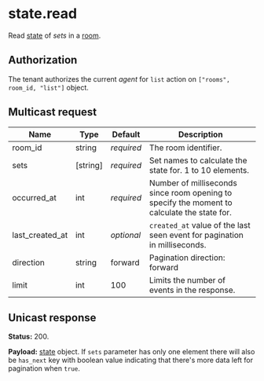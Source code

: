 # state.read

Read [state](../state.md#state) of _sets_ in a [room](../room.md#room).

## Authorization

The tenant authorizes the current _agent_ for `list` action on `["rooms", room_id, "list"]` object.

## Multicast request

Name            | Type     | Default    | Description
--------------- | -------- | ---------- | -------------------------------------------------------
room_id         | string   | _required_ | The room identifier.
sets            | [string] | _required_ | Set names to calculate the state for. 1 to 10 elements.
occurred_at     | int      | _required_ | Number of milliseconds since room opening to specify the moment to calculate the state for.
last_created_at | int      | _optional_ | `created_at` value of the last seen event for pagination in milliseconds.
direction       | string   |    forward | Pagination direction: forward | backward.
limit           | int      |        100 | Limits the number of events in the response.

## Unicast response

**Status:** 200.

**Payload:** [state](../state.md#state) object. If `sets` parameter has only one element there will
also be `has_next` key with boolean value indicating that there's more data left for pagination
when `true`.
